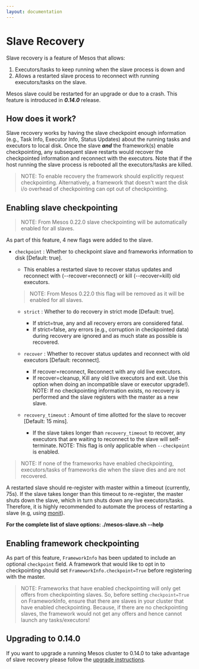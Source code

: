 ```yaml
---
layout: documentation
---
```


# Slave Recovery

Slave recovery is a feature of Mesos that allows:

 1. Executors/tasks to keep running when the slave process is down and
 2. Allows a restarted slave process to reconnect with running executors/tasks on the slave.

Mesos slave could be restarted for an upgrade or due to a crash. This feature is introduced in ***0.14.0*** release.

## How does it work?

Slave recovery works by having the slave checkpoint enough information (e.g., Task Info, Executor Info, Status Updates) about the running tasks and executors to local disk. Once the slave ***and*** the framework(s) enable checkpointing, any subsequent slave restarts would recover the checkpointed information and reconnect with the executors. Note that if the host running the slave process is rebooted all the executors/tasks are killed.

> NOTE: To enable recovery the framework should explicitly request checkpointing.
> Alternatively, a framework that doesn't want the disk i/o overhead of checkpointing can opt out of checkpointing.


## Enabling slave checkpointing
> NOTE: From Mesos 0.22.0 slave checkpointing will be automatically enabled for all slaves.

As part of this feature, 4 new flags were added to the slave.

* `checkpoint` :  Whether to checkpoint slave and frameworks information
                  to disk [Default: true].
    - This enables a restarted slave to recover status updates and reconnect
      with (--recover=reconnect) or kill (--recover=kill) old executors.
    > NOTE: From Mesos 0.22.0 this flag will be removed as it will be enabled for all slaves.

	* `strict` : Whether to do recovery in strict mode [Default: true].
		* If strict=true, any and all recovery errors are considered fatal.
		* If strict=false, any errors (e.g., corruption in checkpointed data) during recovery are
      ignored and as much state as possible is recovered.

	* `recover` : Whether to recover status updates and reconnect with old executors [Default: reconnect].
		* If recover=reconnect, Reconnect with any old live executors.
		* If recover=cleanup, Kill any old live executors and exit.
      Use this option when doing an incompatible slave or executor upgrade!).
      NOTE: If no checkpointing information exists, no recovery is performed
      and the slave registers with the master as a new slave.

	* `recovery_timeout` : Amount of time allotted for the slave to recover [Default: 15 mins].
		* If the slave takes longer than `recovery_timeout` to recover, any executors that are waiting to
    reconnect to the slave will self-terminate.
    NOTE: This flag is only applicable when `--checkpoint` is enabled.

> NOTE: If none of the frameworks have enabled checkpointing,
> executors/tasks of frameworks die when the slave dies and are not recovered.

A restarted slave should re-register with master within a timeout (currently, 75s). If the slave takes longer
than this timeout to re-register, the master shuts down the slave, which in turn shuts down any live executors/tasks.
Therefore, it is highly recommended to automate the process of restarting a slave (e.g, using [monit](http://mmonit.com/monit/)).

**For the complete list of slave options: ./mesos-slave.sh --help**

## Enabling framework checkpointing

As part of this feature, `FrameworkInfo` has been updated to include an optional `checkpoint` field. A framework that would like to opt in to checkpointing should set `FrameworkInfo.checkpoint=True` before registering with the master.

> NOTE: Frameworks that have enabled checkpointing will only get offers from checkpointing slaves. So, before setting `checkpoint=True` on FrameworkInfo, ensure that there are slaves in your cluster that have enabled checkpointing.
> Because, if there are no checkpointing slaves, the framework would not get any offers and hence cannot launch any tasks/executors!

## Upgrading to 0.14.0

If you want to upgrade a running Mesos cluster to 0.14.0 to take advantage of slave recovery please follow the [upgrade instructions](/documentation/latest/upgrades/).